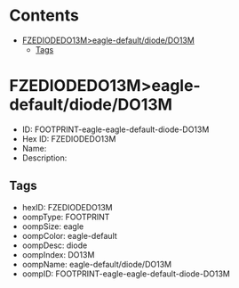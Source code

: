 



Contents
========

* [FZEDIODEDO13M>eagle-default/diode/DO13M](#fzediodedo13meagle-defaultdiodedo13m)
	* [Tags](#tags)

# FZEDIODEDO13M>eagle-default/diode/DO13M

- ID: FOOTPRINT-eagle-eagle-default-diode-DO13M
- Hex ID: FZEDIODEDO13M
- Name: 
- Description: 

## Tags

- hexID: FZEDIODEDO13M
- oompType: FOOTPRINT
- oompSize: eagle
- oompColor: eagle-default
- oompDesc: diode
- oompIndex: DO13M
- oompName: eagle-default/diode/DO13M
- oompID: FOOTPRINT-eagle-eagle-default-diode-DO13M
